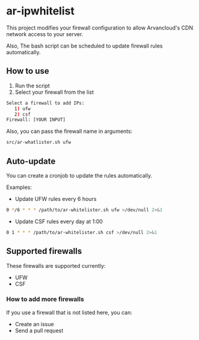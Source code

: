 # ar-ipwhitelist

This project modifies your firewall configuration to allow Arvancloud's CDN network access to your server.

Also, The bash script can be scheduled to update firewall rules automatically.

## How to use

1. Run the script
2. Select your firewall from the list
```sh
Select a firewall to add IPs:
   1) ufw
   2) csf
Firewall: [YOUR INPUT]
```

Also, you can pass the firewall name in arguments:
```sh
src/ar-whatlister.sh ufw
``` 

## Auto-update

You can create a cronjob to update the rules automatically.

Examples:

* Update UFW rules every 6 hours
```sh
0 */6 * * * /path/to/ar-whitelister.sh ufw >/dev/null 2>&1
```

* Update CSF rules every day at 1:00
```sh
0 1 * * * /path/to/ar-whitelister.sh csf >/dev/null 2>&1
```

## Supported firewalls

These firewalls are supported currently:

* UFW
* CSF

### How to add more firewalls

If you use a firewall that is not listed here, you can:
* Create an issue
* Send a pull request
